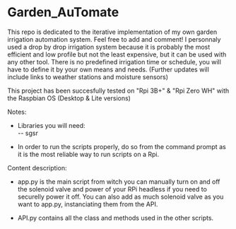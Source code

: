 # Garden_AuTomate
This repo is dedicated to the iterative implementation of my own garden irrigation automation system. Feel free to add and comment!
I personnaly used a drop by drop irrigation system because it is probably the most efficient and low profile but not the least expensive, but it can be used with any other tool.
There is no predefined irrigation time or schedule, you will have to define it by your own means and needs.
(Further updates will include links to weather stations and moisture sensors)

This project has been succesfully tested on "Rpi 3B+" & "Rpi Zero WH" with the Raspbian OS (Desktop & Lite versions)


Notes:  
- Libraries you will need:  
-- sgsr

- In order to run the scripts properly, do so from the command prompt as it is the most reliable way to run scripts on a Rpi.

Content description:
- app.py is the main script from witch you can manually turn on and off the solenoid valve and power of your RPi headless if you need to securelly power it off.
    You can also add as much solenoid valve as you want to app.py, instanciating them from the API.

<!--- run.py is the script the cron deamon runs for each schedule set in the crontab. If you want to test it individually, make sure you start app.py as they are built to work together.
    Also, when run it in the command prompt, make sure to add a time argument for the number of seconds you want it to run.
    For exemple, if you want to test it for 15 seconds, type: "python run.py 15"
    This script also include the "pause" while run.py runs. (blinking led)--->

<!--- pycron.py is the script used to enter your irrigation schedules into crontab.
    If you want to remove all your crontab lines, type "crontab -r" from the command prompt.--->

- API.py contains all the class and methods used in the other scripts.
